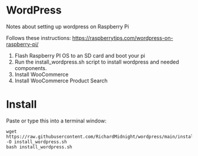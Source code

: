 # WordPress

Notes about setting up wordpress on Raspberry Pi

Follows these instructions:  https://raspberrytips.com/wordpress-on-raspberry-pi/

1) Flash Raspberry PI OS to an SD card and boot your pi
2) Run the install_wordpress.sh script to install wordpress and needed components.
3) Install WooCommerce
4) Install WooCommerce Product Search


# Install

Paste or type this into a terminal window:

    
    wget https://raw.githubusercontent.com/RichardMidnight/wordpress/main/install_wordpress.sh -O install_wordpress.sh
    bash install_wordpress.sh
 
